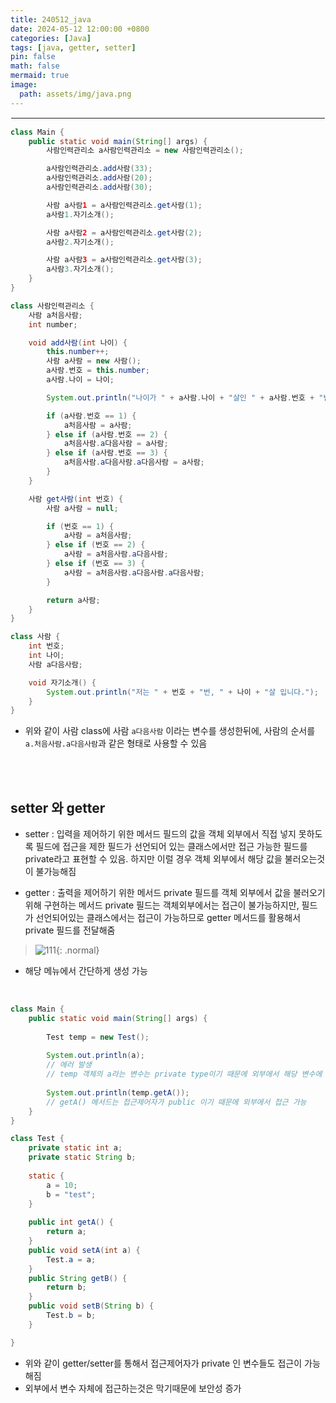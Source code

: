 ```yaml
---
title: 240512_java
date: 2024-05-12 12:00:00 +0800
categories: [Java]
tags: [java, getter, setter]
pin: false
math: false
mermaid: true
image:
  path: assets/img/java.png
---
```


<hr style="border:1px solid white">

```java
class Main {
	public static void main(String[] args) {
		사람인력관리소 a사람인력관리소 = new 사람인력관리소();

		a사람인력관리소.add사람(33);
		a사람인력관리소.add사람(20);
		a사람인력관리소.add사람(30);

		사람 a사람1 = a사람인력관리소.get사람(1);
		a사람1.자기소개();

		사람 a사람2 = a사람인력관리소.get사람(2);
		a사람2.자기소개();

		사람 a사람3 = a사람인력관리소.get사람(3);
		a사람3.자기소개();
	}
}

class 사람인력관리소 {
	사람 a처음사람;
	int number;

	void add사람(int 나이) {
		this.number++;
		사람 a사람 = new 사람();
		a사람.번호 = this.number;
		a사람.나이 = 나이;

		System.out.println("나이가 " + a사람.나이 + "살인 " + a사람.번호 + "번째 사람이 추가되었습니다.");

		if (a사람.번호 == 1) {
			a처음사람 = a사람;
		} else if (a사람.번호 == 2) {
			a처음사람.a다음사람 = a사람;
		} else if (a사람.번호 == 3) {
			a처음사람.a다음사람.a다음사람 = a사람;
		}
	}

	사람 get사람(int 번호) {
		사람 a사람 = null;

		if (번호 == 1) {
			a사람 = a처음사람;
		} else if (번호 == 2) {
			a사람 = a처음사람.a다음사람;
		} else if (번호 == 3) {
			a사람 = a처음사람.a다음사람.a다음사람;
		}

		return a사람;
	}
}

class 사람 {
	int 번호;
	int 나이;
	사람 a다음사람;

	void 자기소개() {
		System.out.println("저는 " + 번호 + "번, " + 나이 + "살 입니다.");
	}
}
```
- 위와 같이 사람 class에 사람 `a다음사람` 이라는 변수를 생성한뒤에, 사람의 순서를 `a.처음사람.a다음사람`과 같은 형태로 사용할 수 있음 

<br/><br/>

## setter 와 getter
- setter : 입력을 제어하기 위한 메서드
필드의 값을 객체 외부에서 직접 넣지 못하도록 필드에 접근을 제한
필드가 선언되어 있는 클래스에서만 접근 가능한 필드를 private라고 표현할 수 있음. 하지만 이럴 경우 객체 외부에서 해당 값을 불러오는것이 불가능해짐

- getter : 출력을 제어하기 위한 메서드
private 필드를 객체 외부에서 값을 불러오기 위해 구현하는 메서드 private 필드는 객체외부에서는 접근이 불가능하지만, 필드가 선언되어있는 클래스에서는 접근이 가능하므로 getter 메서드를 활용해서 private 필드를 전달해줌

> ![111](https://github.com/alphathx13/alphathx13.github.io/assets/163115993/10f932d3-ffa6-4d84-b434-d3861609bc22){: .normal}
- 해당 메뉴에서 간단하게 생성 가능

<br/>

```java
class Main {
	public static void main(String[] args) {
		
		Test temp = new Test();
		
		System.out.println(a);
		// 에러 발생
		// temp 객체의 a라는 변수는 private type이기 때문에 외부에서 해당 변수에 접근하는 것이 불가능
		
		System.out.println(temp.getA());
		// getA() 메서드는 접근제어자가 public 이기 때문에 외부에서 접근 가능
	}
}

class Test {
	private static int a;
	private static String b;
	
	static {
		a = 10;
		b = "test";
	}
	
	public int getA() {
		return a;
	}
	public void setA(int a) {
		Test.a = a;
	}
	public String getB() {
		return b;
	}
	public void setB(String b) {
		Test.b = b;
	}

}
```
- 위와 같이 getter/setter를 통해서 접근제어자가 private 인 변수들도 접근이 가능해짐
- 외부에서 변수 자체에 접근하는것은 막기때문에 보안성 증가